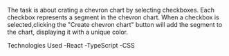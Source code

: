 The task is about crating a chevron chart by selecting checkboxes. Each checkbox represents a segment in the chevron chart. When a checkbox is selected,clicking the "Create chevron chart" button will add the segment to the chart, displaying it with a unique color.

Technologies Used
-React
-TypeScript
-CSS
